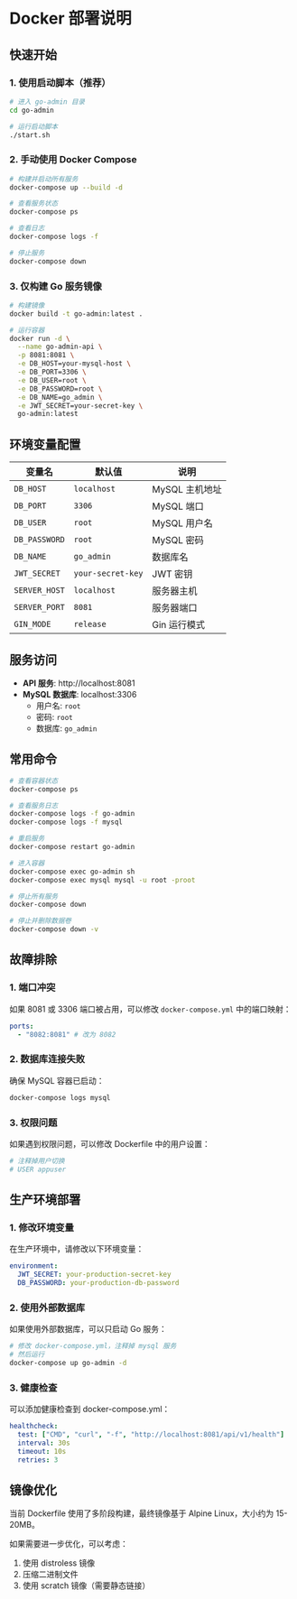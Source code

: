 # Docker 部署说明

## 快速开始

### 1. 使用启动脚本（推荐）

```bash
# 进入 go-admin 目录
cd go-admin

# 运行启动脚本
./start.sh
```

### 2. 手动使用 Docker Compose

```bash
# 构建并启动所有服务
docker-compose up --build -d

# 查看服务状态
docker-compose ps

# 查看日志
docker-compose logs -f

# 停止服务
docker-compose down
```

### 3. 仅构建 Go 服务镜像

```bash
# 构建镜像
docker build -t go-admin:latest .

# 运行容器
docker run -d \
  --name go-admin-api \
  -p 8081:8081 \
  -e DB_HOST=your-mysql-host \
  -e DB_PORT=3306 \
  -e DB_USER=root \
  -e DB_PASSWORD=root \
  -e DB_NAME=go_admin \
  -e JWT_SECRET=your-secret-key \
  go-admin:latest
```

## 环境变量配置

| 变量名        | 默认值            | 说明           |
| ------------- | ----------------- | -------------- |
| `DB_HOST`     | `localhost`       | MySQL 主机地址 |
| `DB_PORT`     | `3306`            | MySQL 端口     |
| `DB_USER`     | `root`            | MySQL 用户名   |
| `DB_PASSWORD` | `root`            | MySQL 密码     |
| `DB_NAME`     | `go_admin`        | 数据库名       |
| `JWT_SECRET`  | `your-secret-key` | JWT 密钥       |
| `SERVER_HOST` | `localhost`       | 服务器主机     |
| `SERVER_PORT` | `8081`            | 服务器端口     |
| `GIN_MODE`    | `release`         | Gin 运行模式   |

## 服务访问

- **API 服务**: http://localhost:8081
- **MySQL 数据库**: localhost:3306
  - 用户名: `root`
  - 密码: `root`
  - 数据库: `go_admin`

## 常用命令

```bash
# 查看容器状态
docker-compose ps

# 查看服务日志
docker-compose logs -f go-admin
docker-compose logs -f mysql

# 重启服务
docker-compose restart go-admin

# 进入容器
docker-compose exec go-admin sh
docker-compose exec mysql mysql -u root -proot

# 停止所有服务
docker-compose down

# 停止并删除数据卷
docker-compose down -v
```

## 故障排除

### 1. 端口冲突

如果 8081 或 3306 端口被占用，可以修改 `docker-compose.yml` 中的端口映射：

```yaml
ports:
  - "8082:8081" # 改为 8082
```

### 2. 数据库连接失败

确保 MySQL 容器已启动：

```bash
docker-compose logs mysql
```

### 3. 权限问题

如果遇到权限问题，可以修改 Dockerfile 中的用户设置：

```dockerfile
# 注释掉用户切换
# USER appuser
```

## 生产环境部署

### 1. 修改环境变量

在生产环境中，请修改以下环境变量：

```yaml
environment:
  JWT_SECRET: your-production-secret-key
  DB_PASSWORD: your-production-db-password
```

### 2. 使用外部数据库

如果使用外部数据库，可以只启动 Go 服务：

```bash
# 修改 docker-compose.yml，注释掉 mysql 服务
# 然后运行
docker-compose up go-admin -d
```

### 3. 健康检查

可以添加健康检查到 docker-compose.yml：

```yaml
healthcheck:
  test: ["CMD", "curl", "-f", "http://localhost:8081/api/v1/health"]
  interval: 30s
  timeout: 10s
  retries: 3
```

## 镜像优化

当前 Dockerfile 使用了多阶段构建，最终镜像基于 Alpine Linux，大小约为 15-20MB。

如果需要进一步优化，可以考虑：

1. 使用 distroless 镜像
2. 压缩二进制文件
3. 使用 scratch 镜像（需要静态链接）
